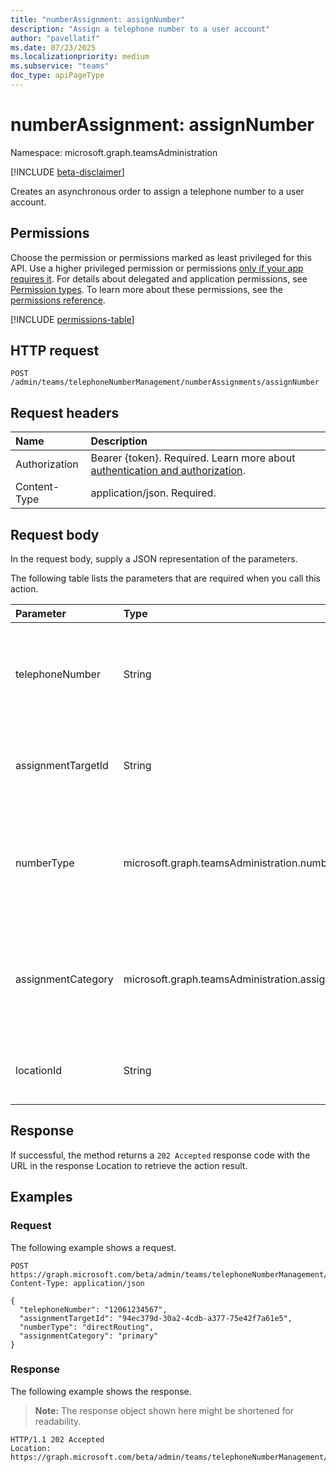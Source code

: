 ```yaml
---
title: "numberAssignment: assignNumber"
description: "Assign a telephone number to a user account"
author: "pavellatif"
ms.date: 07/23/2025
ms.localizationpriority: medium
ms.subservice: "teams"
doc_type: apiPageType
---
```


# numberAssignment: assignNumber

Namespace: microsoft.graph.teamsAdministration

[!INCLUDE [beta-disclaimer](../../includes/beta-disclaimer.md)]

Creates an asynchronous order to assign a telephone number to a user account.

## Permissions

Choose the permission or permissions marked as least privileged for this API. Use a higher privileged permission or permissions [only if your app requires it](/graph/permissions-overview#best-practices-for-using-microsoft-graph-permissions). For details about delegated and application permissions, see [Permission types](/graph/permissions-overview#permission-types). To learn more about these permissions, see the [permissions reference](/graph/permissions-reference).

<!-- {
  "blockType": "permissions",
  "name": "teamsadministration-numberassignment-assignnumber-permissions"
}
-->
[!INCLUDE [permissions-table](../includes/permissions/teamsadministration-numberassignment-assignnumber-permissions.md)]

## HTTP request

<!-- {
  "blockType": "ignored"
}
-->
``` http
POST /admin/teams/telephoneNumberManagement/numberAssignments/assignNumber
```

## Request headers

|Name|Description|
|:---|:---|
|Authorization|Bearer {token}. Required. Learn more about [authentication and authorization](/graph/auth/auth-concepts).|
|Content-Type|application/json. Required.|

## Request body

In the request body, supply a JSON representation of the parameters.

The following table lists the parameters that are required when you call this action.

|Parameter|Type|Description|
|:---|:---|:---|
|telephoneNumber|String|The telephone number intended to be assigned. (Mandatory parameter).|
|assignmentTargetId|String|The ID associated with User account. (Mandatory parameter).|
|numberType|microsoft.graph.teamsAdministration.numberType|Number type can be direct routing, calling plan, or operator connect. (Mandatory parameter)|
|assignmentCategory|microsoft.graph.teamsAdministration.assignmentCategory|Indicates the type of number assignment. Example: primary or private. Default is primary.|
|locationId|String|The ID associated with an emergency address.|

## Response

If successful, the method returns a `202 Accepted` response code with the URL in the response Location to retrieve the action result.

## Examples

### Request

The following example shows a request.
<!-- {
  "blockType": "request",
  "name": "numberassignmentthis.assignnumber"
}
-->
``` http
POST https://graph.microsoft.com/beta/admin/teams/telephoneNumberManagement/numberAssignments/assignNumber
Content-Type: application/json

{
  "telephoneNumber": "12061234567",
  "assignmentTargetId": "94ec379d-30a2-4cdb-a377-75e42f7a61e5",
  "numberType": "directRouting",
  "assignmentCategory": "primary"
}
```

### Response

The following example shows the response.
>**Note:** The response object shown here might be shortened for readability.
<!-- {
  "blockType": "response",
  "truncated": true
}
-->
``` http
HTTP/1.1 202 Accepted
Location: https://graph.microsoft.com/beta/admin/teams/telephoneNumberManagement/operations('QXNzaWdubWVudHw2Y2E4Yjc0Ni00YzgxLTRhY2EtOTUyNi1jZmNjNGRiYWYyMmI')
```
